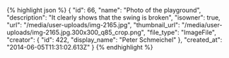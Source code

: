 {% highlight json %}
{
    "id": 66,
    "name": "Photo of the playground",
    "description": "It clearly shows that the swing is broken",
    "isowner": true,
    "url": "/media/user-uploads/img-2165.jpg",
    "thumbnail_url": "/media/user-uploads/img-2165.jpg.300x300_q85_crop.png",
    "file_type": "ImageFile",
    "creator": {
        "id": 422,
        "display_name": "Peter Schmeichel"
    },
    "created_at": "2014-06-05T11:31:02.613Z"
}
{% endhighlight %}
